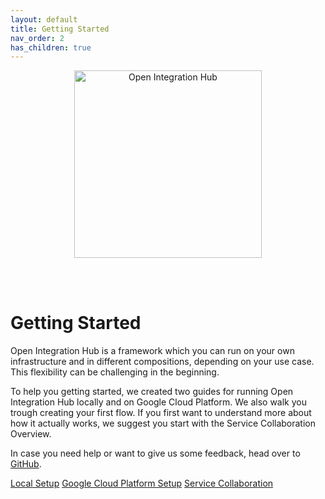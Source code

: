 ```yaml
---
layout: default
title: Getting Started
nav_order: 2
has_children: true
---
```


<p align="center">
  <img src="https://raw.githubusercontent.com/openintegrationhub/openintegrationhub.github.io/master/assets/images/large-oih-vertikal-zentriert.png" alt="Open Integration Hub" width="300"/>
</p>
<br>
<br>

# Getting Started

Open Integration Hub is a framework which you can run on your own infrastructure and in different compositions, depending on your use case. This flexibility can be challenging in the beginning.

To help you getting started, we created two guides for running Open Integration Hub locally and on Google Cloud Platform. We also walk you trough creating your first flow.
If you first want to understand more about how it actually works, we suggest you start with the Service Collaboration Overview.

In case you need help or want to give us some feedback, head over to [GitHub](https://github.com/openintegrationhub/openintegrationhub/issues).

<div class="oih-docs-learn-overview-container">
<div class="container-further">
    <a class="item" href="https://openintegrationhub.github.io//docs/Getting%20Started/LocalInstallationGuide.html">Local Setup</a>
    <a class="item" href="https://openintegrationhub.github.io/docs/Getting%20Started/GCPInstallationGuide.html">Google Cloud Platform Setup</a>
    <a class="item" href="https://openintegrationhub.github.io//docs/Service%20Collaboration/ServiceCollaborationOverview.html">Service Collaboration</a>
</div>
</div>
